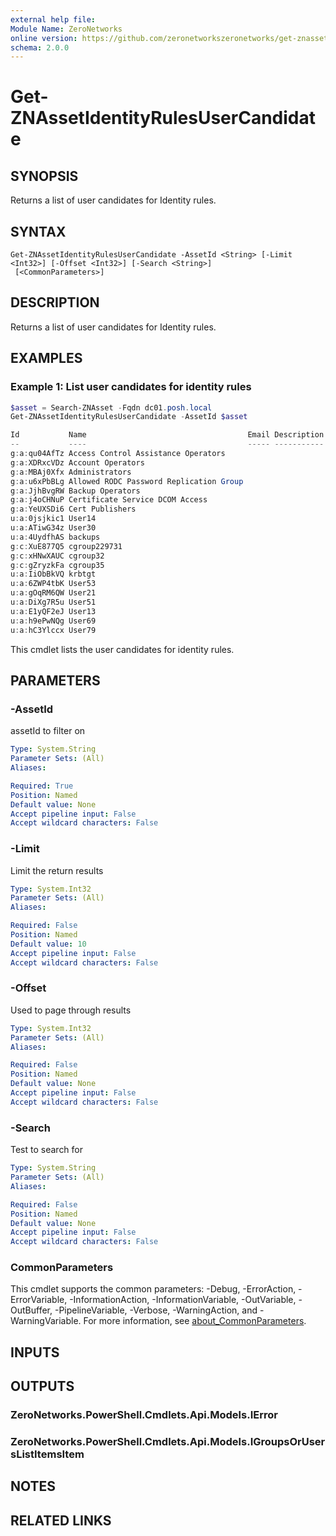 ```yaml
---
external help file:
Module Name: ZeroNetworks
online version: https://github.com/zeronetworkszeronetworks/get-znassetidentityrulesusercandidate
schema: 2.0.0
---
```


# Get-ZNAssetIdentityRulesUserCandidate

## SYNOPSIS
Returns a list of user candidates for Identity rules.

## SYNTAX

```
Get-ZNAssetIdentityRulesUserCandidate -AssetId <String> [-Limit <Int32>] [-Offset <Int32>] [-Search <String>]
 [<CommonParameters>]
```

## DESCRIPTION
Returns a list of user candidates for Identity rules.

## EXAMPLES

### Example 1: List user candidates for identity rules
```powershell
$asset = Search-ZNAsset -Fqdn dc01.posh.local
Get-ZNAssetIdentityRulesUserCandidate -AssetId $asset

Id           Name                                    Email Description DirectMembersCount Phone JobTitle LastLogon
--           ----                                    ----- ----------- ------------------ ----- -------- ---------
g:a:qu04AfTz Access Control Assistance Operators                                                         
g:a:XDRxcVDz Account Operators                                                                           
g:a:MBAj0Xfx Administrators                                                                              
g:a:u6xPbBLg Allowed RODC Password Replication Group                                                     
g:a:JjhBvgRW Backup Operators                                                                            
g:a:j4oCHNuP Certificate Service DCOM Access                                                             
g:a:YeUXSDi6 Cert Publishers                                                                             
u:a:0jsjkic1 User14                                                                                      
u:a:ATiwG34z User30                                                                                      
u:a:4UydfhAS backups                                                                                     
g:c:XuE877Q5 cgroup229731                                                                                
g:c:xHNwXAUC cgroup32                                                                                    
g:c:gZryzkFa cgroup35                                                                                    
u:a:IiObBkVQ krbtgt                                                                                      
u:a:6ZWP4tbK User53                                                                                      
u:a:gOqRM6QW User21                                                                                      
u:a:DiXg7R5u User51                                                                                      
u:a:E1yQF2eJ User13                                                                                      
u:a:h9ePwNQg User69                                                                                      
u:a:hC3Ylccx User79 
```

This cmdlet lists the user candidates for identity rules.

## PARAMETERS

### -AssetId
assetId to filter on

```yaml
Type: System.String
Parameter Sets: (All)
Aliases:

Required: True
Position: Named
Default value: None
Accept pipeline input: False
Accept wildcard characters: False
```

### -Limit
Limit the return results

```yaml
Type: System.Int32
Parameter Sets: (All)
Aliases:

Required: False
Position: Named
Default value: 10
Accept pipeline input: False
Accept wildcard characters: False
```

### -Offset
Used to page through results

```yaml
Type: System.Int32
Parameter Sets: (All)
Aliases:

Required: False
Position: Named
Default value: None
Accept pipeline input: False
Accept wildcard characters: False
```

### -Search
Test to search for

```yaml
Type: System.String
Parameter Sets: (All)
Aliases:

Required: False
Position: Named
Default value: None
Accept pipeline input: False
Accept wildcard characters: False
```

### CommonParameters
This cmdlet supports the common parameters: -Debug, -ErrorAction, -ErrorVariable, -InformationAction, -InformationVariable, -OutVariable, -OutBuffer, -PipelineVariable, -Verbose, -WarningAction, and -WarningVariable. For more information, see [about_CommonParameters](http://go.microsoft.com/fwlink/?LinkID=113216).

## INPUTS

## OUTPUTS

### ZeroNetworks.PowerShell.Cmdlets.Api.Models.IError

### ZeroNetworks.PowerShell.Cmdlets.Api.Models.IGroupsOrUsersListItemsItem

## NOTES

## RELATED LINKS

